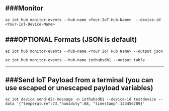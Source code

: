 ###Monitor
---------
```
az iot hub monitor-events --hub-name <Your-IoT-Hub-Name>  --device-id <Your-IoT-Device-Name>
```


###OPTIONAL Formats (JSON is default)
----------------------------------------
```
az iot hub monitor-events --hub-name <Your IoT Hub Name> --output json
```

```
az iot hub monitor-events --hub-name iothubsdb1 --output table
```
-----------------------------------------


###Send IoT Payload from a terminal (you can use escaped or unescaped payload variables)
------------------------------------------------------------------------------------
```
az iot device send-d2c-message -n iothubsdb1 --device-id testdevice --data '{"temperature":73,"humidity":88, "timestamp":123456789}'
```

